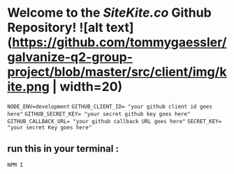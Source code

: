 # Welcome to the *SiteKite.co* Github Repository! ![alt text](https://github.com/tommygaessler/galvanize-q2-group-project/blob/master/src/client/img/kite.png | width=20)


`NODE_ENV=development`
`GITHUB_CLIENT_ID= "your github client id goes here"`
`GITHUB_SECRET_KEY= "your secret github key goes here"`
`GITHUB_CALLBACK_URL= "your github callback URL goes here"`
`SECRET_KEY= "your secret Key goes here"`


## run this in your terminal :
`NPM I`
